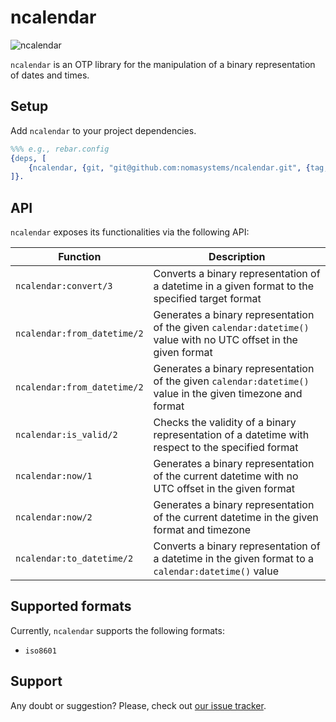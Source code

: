 # ncalendar

![ncalendar](https://github.com/nomasystems/ncalendar/actions/workflows/build.yml/badge.svg)

`ncalendar` is an OTP library for the manipulation of a binary representation of dates and times.

## Setup

Add `ncalendar` to your project dependencies.

```erl
%%% e.g., rebar.config
{deps, [
    {ncalendar, {git, "git@github.com:nomasystems/ncalendar.git", {tag, "0.1.0"}}}
]}.
```

## API

`ncalendar` exposes its functionalities via the following API:

| Function | Description |
| --------  | ------------ |
| `ncalendar:convert/3` | Converts a binary representation of a datetime in a given format to the specified target format |
| `ncalendar:from_datetime/2` | Generates a binary representation of the given `calendar:datetime()` value with no UTC offset in the given format |
| `ncalendar:from_datetime/2` | Generates a binary representation of the given `calendar:datetime()` value in the given timezone and format |
| `ncalendar:is_valid/2` | Checks the validity of a binary representation of a datetime with respect to the specified format |
| `ncalendar:now/1` | Generates a binary representation of the current datetime with no UTC offset in the given format |
| `ncalendar:now/2` | Generates a binary representation of the current datetime in the given format and timezone |
| `ncalendar:to_datetime/2` | Converts a binary representation of a datetime in the given format to a `calendar:datetime()` value |

## Supported formats

Currently, `ncalendar` supports the following formats:
- `iso8601`

## Support

Any doubt or suggestion? Please, check out [our issue tracker](https://github.com/nomasystems/ncalendar/issues).

